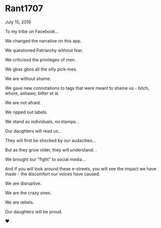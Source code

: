 # Rant1707



July 15, 2019

To my tribe on Facebook...

We changed the narrative on this app.

We questioned Patriarchy without fear. 

We criticised the privileges of men.

We gbas gbos all the silly pick-mes.

We are without shame.

We gave new connotations to tags that were meant to shame us - bitch, whore, ashawo, bitter et al. 

We are not afraid.

We ripped out labels.

We stand as individuals, no stamps. 
.

Our daughters will read us...

They will first be shocked by our audacities...

But as they grow older, they will understand. 
.

We brought our "fight" to social media...

And if you will look around these e-streets, you will see the impact we have made - the discomfort our voices have caused. 

We are disruptive. 

We are the crazy ones.

We are rebels.

Our daughters will be proud. 

❤